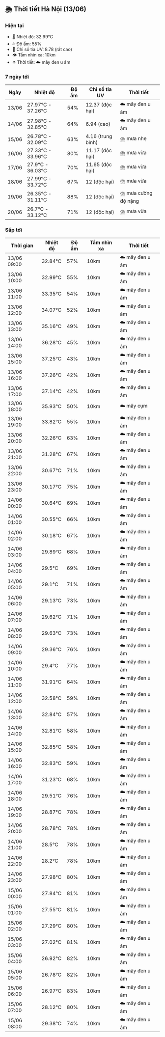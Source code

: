 ## 🌦️ Thời tiết Hà Nội (13/06)

### Hiện tại

- 🌡️ Nhiệt độ: 32.99℃
- 💦 Độ ẩm: 55%
- 🌟 Chỉ số tia UV: 8.78 (rất cao)
- 👁️ Tầm nhìn xa: 10km
- ☂️ Thời tiết: ☁️ mây đen u ám

### 7 ngày tới

| Ngày | Nhiệt độ | Độ ẩm | Chỉ số tia UV | Thời tiết |
| --- | --- | --- | --- | --- |
| 13/06 | 27.97℃ - 37.26℃ | 54% | 12.37 (độc hại) | ☁️ mây đen u ám |
| 14/06 | 27.98℃ - 32.85℃ | 64% | 6.94 (cao) | ☁️ mây đen u ám |
| 15/06 | 26.78℃ - 32.09℃ | 63% | 4.16 (trung bình) | ⛈️ mưa nhẹ |
| 16/06 | 27.33℃ - 33.96℃ | 80% | 11.17 (độc hại) | ⛈️ mưa vừa |
| 17/06 | 27.9℃ - 36.03℃ | 70% | 11.65 (độc hại) | ⛈️ mưa vừa |
| 18/06 | 27.99℃ - 33.72℃ | 67% | 12 (độc hại) | ⛈️ mưa vừa |
| 19/06 | 26.35℃ - 31.11℃ | 88% | 12 (độc hại) | ⛈️ mưa cường độ nặng |
| 20/06 | 26.7℃ - 33.12℃ | 71% | 12 (độc hại) | ⛈️ mưa vừa |

### Sắp tới

| Thời gian | Nhiệt độ | Độ ẩm | Tầm nhìn xa | Thời tiết |
| --- | --- | --- | --- | --- |
| 13/06 09:00 | 32.84℃ | 57% | 10km | ☁️ mây đen u ám |
| 13/06 10:00 | 32.99℃ | 55% | 10km | ☁️ mây đen u ám |
| 13/06 11:00 | 33.35℃ | 54% | 10km | ☁️ mây đen u ám |
| 13/06 12:00 | 34.07℃ | 52% | 10km | ☁️ mây đen u ám |
| 13/06 13:00 | 35.16℃ | 49% | 10km | ☁️ mây đen u ám |
| 13/06 14:00 | 36.28℃ | 45% | 10km | ☁️ mây đen u ám |
| 13/06 15:00 | 37.25℃ | 43% | 10km | ☁️ mây đen u ám |
| 13/06 16:00 | 37.26℃ | 42% | 10km | ☁️ mây đen u ám |
| 13/06 17:00 | 37.14℃ | 42% | 10km | ☁️ mây đen u ám |
| 13/06 18:00 | 35.93℃ | 50% | 10km | ☁️ mây cụm |
| 13/06 19:00 | 33.82℃ | 55% | 10km | ☁️ mây đen u ám |
| 13/06 20:00 | 32.26℃ | 63% | 10km | ☁️ mây đen u ám |
| 13/06 21:00 | 31.28℃ | 67% | 10km | ☁️ mây đen u ám |
| 13/06 22:00 | 30.67℃ | 71% | 10km | ☁️ mây đen u ám |
| 13/06 23:00 | 30.17℃ | 75% | 10km | ☁️ mây đen u ám |
| 14/06 00:00 | 30.64℃ | 69% | 10km | ☁️ mây đen u ám |
| 14/06 01:00 | 30.55℃ | 66% | 10km | ☁️ mây đen u ám |
| 14/06 02:00 | 30.18℃ | 67% | 10km | ☁️ mây đen u ám |
| 14/06 03:00 | 29.89℃ | 68% | 10km | ☁️ mây đen u ám |
| 14/06 04:00 | 29.5℃ | 69% | 10km | ☁️ mây đen u ám |
| 14/06 05:00 | 29.1℃ | 71% | 10km | ☁️ mây đen u ám |
| 14/06 06:00 | 29.13℃ | 73% | 10km | ☁️ mây đen u ám |
| 14/06 07:00 | 29.62℃ | 71% | 10km | ☁️ mây đen u ám |
| 14/06 08:00 | 29.63℃ | 73% | 10km | ☁️ mây đen u ám |
| 14/06 09:00 | 29.36℃ | 76% | 10km | ☁️ mây đen u ám |
| 14/06 10:00 | 29.4℃ | 77% | 10km | ☁️ mây đen u ám |
| 14/06 11:00 | 31.91℃ | 64% | 10km | ☁️ mây đen u ám |
| 14/06 12:00 | 32.58℃ | 59% | 10km | ☁️ mây đen u ám |
| 14/06 13:00 | 32.84℃ | 57% | 10km | ☁️ mây đen u ám |
| 14/06 14:00 | 32.81℃ | 58% | 10km | ☁️ mây đen u ám |
| 14/06 15:00 | 32.85℃ | 58% | 10km | ☁️ mây đen u ám |
| 14/06 16:00 | 32.83℃ | 59% | 10km | ☁️ mây đen u ám |
| 14/06 17:00 | 31.23℃ | 68% | 10km | ☁️ mây đen u ám |
| 14/06 18:00 | 29.51℃ | 76% | 10km | ☁️ mây đen u ám |
| 14/06 19:00 | 28.87℃ | 78% | 10km | ☁️ mây đen u ám |
| 14/06 20:00 | 28.78℃ | 78% | 10km | ☁️ mây đen u ám |
| 14/06 21:00 | 28.5℃ | 78% | 10km | ☁️ mây đen u ám |
| 14/06 22:00 | 28.2℃ | 78% | 10km | ☁️ mây đen u ám |
| 14/06 23:00 | 27.98℃ | 80% | 10km | ☁️ mây đen u ám |
| 15/06 00:00 | 27.84℃ | 81% | 10km | ☁️ mây đen u ám |
| 15/06 01:00 | 27.55℃ | 81% | 10km | ☁️ mây đen u ám |
| 15/06 02:00 | 27.29℃ | 80% | 10km | ☁️ mây đen u ám |
| 15/06 03:00 | 27.02℃ | 81% | 10km | ☁️ mây đen u ám |
| 15/06 04:00 | 26.92℃ | 82% | 10km | ☁️ mây đen u ám |
| 15/06 05:00 | 26.78℃ | 82% | 10km | ☁️ mây đen u ám |
| 15/06 06:00 | 26.97℃ | 83% | 10km | ☁️ mây đen u ám |
| 15/06 07:00 | 28.12℃ | 80% | 10km | ☁️ mây đen u ám |
| 15/06 08:00 | 29.38℃ | 74% | 10km | ☁️ mây đen u ám |
